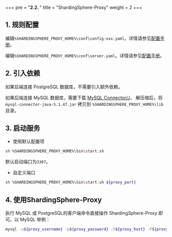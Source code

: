 +++
pre = "<b>2.2. </b>"
title = "ShardingSphere-Proxy"
weight = 2
+++

## 1. 规则配置

编辑`%SHARDINGSPHERE_PROXY_HOME%\conf\config-xxx.yaml`。详情请参见[配置手册](/cn/manual/shardingsphere-proxy/configuration/)。

编辑`%SHARDINGSPHERE_PROXY_HOME%\conf\server.yaml`。详情请参见[配置手册](/cn/manual/shardingsphere-proxy/configuration/)。

## 2. 引入依赖

如果后端连接 PostgreSQL 数据库，不需要引入额外依赖。

如果后端连接 MySQL 数据库，需要下载 [MySQL Connector/J](https://cdn.mysql.com//Downloads/Connector-J/mysql-connector-java-5.1.47.tar.gz)，
解压缩后，将 `mysql-connector-java-5.1.47.jar` 拷贝到 `%SHARDINGSPHERE_PROXY_HOME%\lib` 目录。

## 3. 启动服务

* 使用默认配置项

```bash
sh %SHARDINGSPHERE_PROXY_HOME%\bin\start.sh
```

默认启动端口为`3307`。

* 自定义端口

```bash
sh %SHARDINGSPHERE_PROXY_HOME%\bin\start.sh ${proxy_port}
```

## 4. 使用ShardingSphere-Proxy

执行 MySQL 或 PostgreSQL的客户端命令直接操作 ShardingSphere-Proxy 即可。以 MySQL 举例：

```bash
mysql -u${proxy_username} -p${proxy_password} -h${proxy_host} -P${proxy_port}
```
